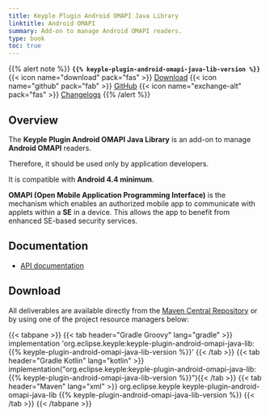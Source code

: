 ```yaml
---
title: Keyple Plugin Android OMAPI Java Library
linktitle: Android OMAPI
summary: Add-on to manage Android OMAPI readers.
type: book
toc: true
---
```


{{% alert note %}}
**`{{% keyple-plugin-android-omapi-java-lib-version %}}`**
<span class="component-metadata">{{< icon name="download" pack="fas" >}} [Download](#download)</span>
<span class="component-metadata">{{< icon name="github" pack="fab" >}} [GitHub](https://github.com/eclipse/keyple-plugin-android-omapi-java-lib/)</span>
<span class="component-metadata">{{< icon name="exchange-alt" pack="fas" >}} [Changelogs](https://github.com/eclipse/keyple-plugin-android-omapi-java-lib/releases/)</span>
{{% /alert %}}

## Overview

The **Keyple Plugin Android OMAPI Java Library** is an add-on to manage **Android OMAPI** readers.

Therefore, it should be used only by application developers.

It is compatible with **Android 4.4 minimum**.

**OMAPI (Open Mobile Application Programming Interface)** is the mechanism which enables an authorized mobile app to communicate with applets within a **SE** in a device.
This allows the app to benefit from enhanced SE-based security services.

## Documentation

* [API documentation](https://eclipse.github.io/keyple-plugin-android-omapi-java-lib)

## Download

All deliverables are available directly from the [Maven Central Repository](https://search.maven.org/search?q=a:keyple-plugin-android-omapi-java-lib) or by using one of the project resource managers below:

{{< tabpane >}}
{{< tab header="Gradle Groovy" lang="gradle" >}}
implementation 'org.eclipse.keyple:keyple-plugin-android-omapi-java-lib:{{% keyple-plugin-android-omapi-java-lib-version %}}'
{{< /tab >}}
{{< tab header="Gradle Kotlin" lang="kotlin" >}}
implementation("org.eclipse.keyple:keyple-plugin-android-omapi-java-lib:{{% keyple-plugin-android-omapi-java-lib-version %}}"){{< /tab >}}
{{< tab header="Maven" lang="xml" >}}
<dependency>
  <groupId>org.eclipse.keyple</groupId>
  <artifactId>keyple-plugin-android-omapi-java-lib</artifactId>
  <version>{{% keyple-plugin-android-omapi-java-lib-version %}}</version>
</dependency>
{{< /tab >}}
{{< /tabpane >}}